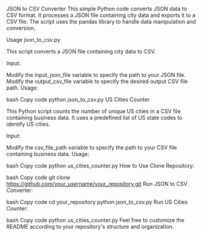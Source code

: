 JSON to CSV Converter
This simple Python code converts JSON data to CSV format. It processes a JSON file containing city data and exports it to a CSV file. The script uses the pandas library to handle data manipulation and conversion.

Usage
json_to_csv.py

This script converts a JSON file containing city data to CSV.

Input:

Modify the input_json_file variable to specify the path to your JSON file.
Modify the output_csv_file variable to specify the desired output CSV file path.
Usage:

bash
Copy code
python json_to_csv.py
US Cities Counter

This Python script counts the number of unique US cities in a CSV file containing business data. It uses a predefined list of US state codes to identify US cities.

Input:

Modify the csv_file_path variable to specify the path to your CSV file containing business data.
Usage:

bash
Copy code
python us_cities_counter.py
How to Use
Clone Repository:

bash
Copy code
git clone https://github.com/your_username/your_repository.git
Run JSON to CSV Converter:

bash
Copy code
cd your_repository
python json_to_csv.py
Run US Cities Counter:

bash
Copy code
python us_cities_counter.py
Feel free to customize the README according to your repository's structure and organization.
